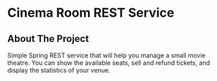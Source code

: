 # Cinema Room REST Service
<!-- ABOUT THE PROJECT -->
## About The Project
Simple Spring REST service that will help you manage a small movie theatre.
You can show the available seats, sell and refund tickets, and display the statistics of your venue.